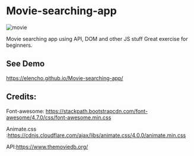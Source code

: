 # Movie-searching-app
![movie](https://user-images.githubusercontent.com/53994979/84080816-d985f680-a9ed-11ea-9409-5c2b1f76035c.gif)

Movie searching app using API, DOM and other JS stuff
Great exercise for beginners.

## See Demo
https://elencho.github.io/Movie-searching-app/


## Credits:

Font-awesome: https://stackpath.bootstrapcdn.com/font-awesome/4.7.0/css/font-awesome.min.css

Animate.css :https://cdnjs.cloudflare.com/ajax/libs/animate.css/4.0.0/animate.min.css

API:https://www.themoviedb.org/

